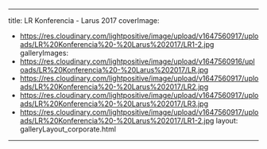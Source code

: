 
---
title: LR Konferencia - Larus 2017
coverImage:
  - https://res.cloudinary.com/lightpositive/image/upload/v1647560917/uploads/LR%20Konferencia%20-%20Larus%202017/LR1-2.jpg
galleryImages:
   - https://res.cloudinary.com/lightpositive/image/upload/v1647560916/uploads/LR%20Konferencia%20-%20Larus%202017/LR.jpg
   - https://res.cloudinary.com/lightpositive/image/upload/v1647560917/uploads/LR%20Konferencia%20-%20Larus%202017/LR2.jpg
   - https://res.cloudinary.com/lightpositive/image/upload/v1647560917/uploads/LR%20Konferencia%20-%20Larus%202017/LR3.jpg
   - https://res.cloudinary.com/lightpositive/image/upload/v1647560917/uploads/LR%20Konferencia%20-%20Larus%202017/LR1-2.jpg
layout: galleryLayout_corporate.html
---
